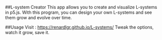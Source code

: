 ##L-system Creator
This app allows you to create and visualize L-systems in p5.js. With this program, you can design your own L-systems and see them grow and evolve over time.


##Usage
Visit : https://renardlgr.github.io/L-systems/
Tweak the options, watch it grow, save it.